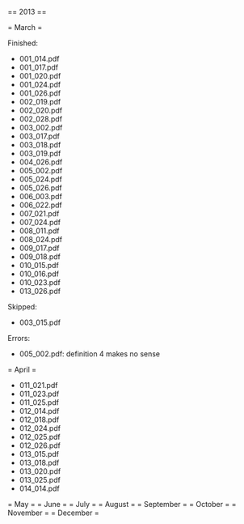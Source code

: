  == 2013 ==
 
 = March =

Finished:
 
- 001_014.pdf
- 001_017.pdf
- 001_020.pdf
- 001_024.pdf
- 001_026.pdf
- 002_019.pdf
- 002_020.pdf
- 002_028.pdf
- 003_002.pdf
- 003_017.pdf
- 003_018.pdf
- 003_019.pdf
- 004_026.pdf
- 005_002.pdf
- 005_024.pdf
- 005_026.pdf
- 006_003.pdf
- 006_022.pdf
- 007_021.pdf
- 007_024.pdf
- 008_011.pdf
- 008_024.pdf
- 009_017.pdf
- 009_018.pdf
- 010_015.pdf
- 010_016.pdf
- 010_023.pdf
- 013_026.pdf

Skipped:

- 003_015.pdf

Errors:

- 005_002.pdf: definition 4 makes no sense

 = April =
 
 - 011_021.pdf
 - 011_023.pdf
 - 011_025.pdf
 - 012_014.pdf
 - 012_018.pdf
 - 012_024.pdf
 - 012_025.pdf
 - 012_026.pdf
 - 013_015.pdf
 - 013_018.pdf
 - 013_020.pdf
 - 013_025.pdf
 - 014_014.pdf
 
 = May =
 = June =
 = July =
 = August =
 = September =
 = October =
 = November =
 = December =
